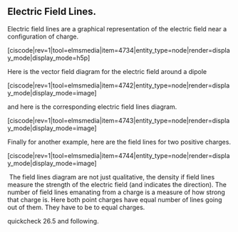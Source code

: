## Electric Field Lines. 

Electric field lines are a graphical representation of the electric field near a configuration of charge. 

[ciscode|rev=1|tool=elmsmedia|item=4734|entity_type=node|render=display_mode|display_mode=h5p]

Here is the vector field diagram for the electric field around a dipole

[ciscode|rev=1|tool=elmsmedia|item=4742|entity_type=node|render=display_mode|display_mode=image]

and here is the corresponding electric field lines diagram. 

[ciscode|rev=1|tool=elmsmedia|item=4743|entity_type=node|render=display_mode|display_mode=image]

Finally for another example, here are the field lines for two positive charges. 

[ciscode|rev=1|tool=elmsmedia|item=4744|entity_type=node|render=display_mode|display_mode=image]

<lrndesign-sidenote label="Instructor Note" icon="bookmark" bg-color="#c2e5f2">
 The field lines diagram are not just qualitative, the density if field lines measure the strength of the electric field (and indicates the direction). The number of field lines emanating from a charge is a measure of how strong that charge is. Here both point charges have equal number of lines going out of them. They have to be to equal charges. 
</lrndesign-sidenote>


quickcheck 26.5 and following. 